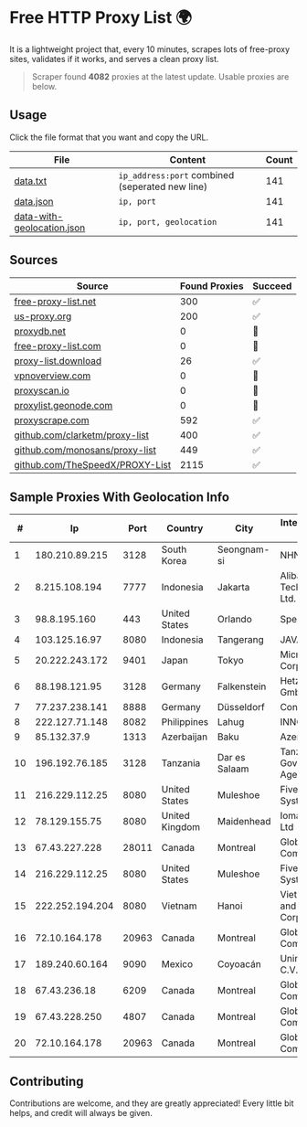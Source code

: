 
# Free HTTP Proxy List 🌍

It is a lightweight project that, every 10 minutes, scrapes lots of free-proxy sites, validates if it works, and serves a clean proxy list.


> Scraper found **4082** proxies at the latest update. Usable proxies are below.

## Usage

Click the file format that you want and copy the URL.


|File|Content|Count|
|----|-------|-----|
|[data.txt](https://raw.githubusercontent.com/themiralay/Proxy-List-World/master/data.txt)|`ip_address:port` combined (seperated new line)|141|
|[data.json](https://raw.githubusercontent.com/themiralay/Proxy-List-World/master/data.json)|`ip, port`|141|
|[data-with-geolocation.json](https://raw.githubusercontent.com/themiralay/Proxy-List-World/master/data-with-geolocation.json)|`ip, port, geolocation`|141|

## Sources

|Source|Found Proxies|Succeed|
|------|-------------|-------|
|[free-proxy-list.net](https://free-proxy-list.net)|300|✅|
|[us-proxy.org](https://www.us-proxy.org)|200|✅|
|[proxydb.net](http://proxydb.net)|0|🚫|
|[free-proxy-list.com](https://free-proxy-list.com/?page=&port=&type%5B%5D=http&type%5B%5D=https&up_time=0&search=Search)|0|🚫|
|[proxy-list.download](https://www.proxy-list.download/HTTP)|26|✅|
|[vpnoverview.com](https://vpnoverview.com/privacy/anonymous-browsing/free-proxy-servers)|0|🚫|
|[proxyscan.io](https://www.proxyscan.io)|0|🚫|
|[proxylist.geonode.com](https://proxylist.geonode.com/api/proxy-list?limit=300&page=1&sort_by=lastChecked&sort_type=desc&protocols=http,https)|0|🚫|
|[proxyscrape.com](https://api.proxyscrape.com/v2/?request=displayproxies&protocol=http&timeout=10000&country=all&ssl=all&anonymity=all)|592|✅|
|[github.com/clarketm/proxy-list](https://raw.githubusercontent.com/clarketm/proxy-list/master/proxy-list-raw.txt)|400|✅|
|[github.com/monosans/proxy-list](https://raw.githubusercontent.com/monosans/proxy-list/main/proxies/http.txt)|449|✅|
|[github.com/TheSpeedX/PROXY-List](https://raw.githubusercontent.com/TheSpeedX/PROXY-List/master/http.txt)|2115|✅|


## Sample Proxies With Geolocation Info

|#|Ip|Port|Country|City|Internet Service Provider|
|-|--|----|-------|----|-------------------------|
|1|180.210.89.215|3128|South Korea|Seongnam-si|NHNCLOUD|
|2|8.215.108.194|7777|Indonesia|Jakarta|Alibaba (US) Technology Co., Ltd.|
|3|98.8.195.160|443|United States|Orlando|Spectrum|
|4|103.125.16.97|8080|Indonesia|Tangerang|JAVAMEDIA|
|5|20.222.243.172|9401|Japan|Tokyo|Microsoft Corporation|
|6|88.198.121.95|3128|Germany|Falkenstein|Hetzner Online GmbH|
|7|77.237.238.141|8888|Germany|Düsseldorf|Contabo GmbH|
|8|222.127.71.148|8082|Philippines|Lahug|INNOVE|
|9|85.132.37.9|1313|Azerbaijan|Baku|AzerSat|
|10|196.192.76.185|3128|Tanzania|Dar es Salaam|Tanzania e-Government Agency|
|11|216.229.112.25|8080|United States|Muleshoe|Five Area Systems, LLC|
|12|78.129.155.75|8080|United Kingdom|Maidenhead|Iomart Hosting Ltd|
|13|67.43.227.228|28011|Canada|Montreal|GloboTech Communications|
|14|216.229.112.25|8080|United States|Muleshoe|Five Area Systems, LLC|
|15|222.252.194.204|8080|Vietnam|Hanoi|VietNam Post and Telecom Corporation|
|16|72.10.164.178|20963|Canada|Montreal|GloboTech Communications|
|17|189.240.60.164|9090|Mexico|Coyoacán|Uninet S.A. de C.V.|
|18|67.43.236.18|6209|Canada|Montreal|GloboTech Communications|
|19|67.43.228.250|4807|Canada|Montreal|GloboTech Communications|
|20|72.10.164.178|20963|Canada|Montreal|GloboTech Communications|



## Contributing

Contributions are welcome, and they are greatly appreciated! Every
little bit helps, and credit will always be given.

